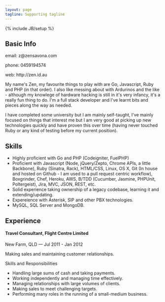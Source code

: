```yaml
---
layout: page
tagline: Supporting tagline
---
```

{% include JB/setup %}

## Basic Info
<p>email: z@zensavona.com</p>
<p>phone: 0459194574</p>
<p>web: http://zen.id.au</p>
My name's Zen, my favourite things to play with are Go, Javascript, Ruby and PHP (in that order). I also like messing about with Ardurinos and the like - although my knowlege of hardware hacking is still in it's very infancy, it's a really fun thing to do. I'm a full stack developer and I've learnt bits and pieces along the way as needed.

I have completed some university but I am mainly self-taught, I've mainly focused on things that interest me but I am very good at picking up new technologies quickly and have proven this over time (having never touched Ruby or any kind of testing before my current position).

## Skills
- Highly proficient with Go and PHP (Codeigniter, FuelPHP)
- Proficient with Javascript (Node, jQuery/Zepto, Chrome APIs, a little Backbone), Ruby (Sinatra, Rack), HTML/CSS, Linux, OS X, Git (In house and hosted on Github - I am used to a pull request centric workflow), Boxgrinder, Chef, Heroku, AWS, B/TDD (Cucumber, Jasmine, PHPUnit, Poltergeist), Jira, MVC, JSON, REST, etc.
- Solid experience taking ownership of a legacy codebase, learning it and extending/updating.
- Expereience with Asterisk, SIP and other PBX technologies.
- MySQL, SQL Server and MongoDB.

## Experience


#### Travel Consultant, Flight Centre Limited
New Farm, QLD — Jul 2011 - Jan 2012

Making sales and maintaining customer relationships.

Skills and Responsibilities
- Handling large sums of cash and taking payments.
- Working independently and managing time effectively.
- Managing relationships with large volumes of clients.
- Making sales to meet challenging targets.
- Performing many roles in the running of a small-medium business.


